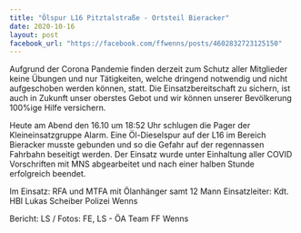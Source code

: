 ```yaml
---
title: "Ölspur L16 Pitztalstraße - Ortsteil Bieracker"
date: 2020-10-16
layout: post
facebook_url: "https://facebook.com/ffwenns/posts/4602832723125150"
---
```


Aufgrund der Corona Pandemie finden derzeit zum Schutz aller Mitglieder keine Übungen und nur Tätigkeiten, welche dringend notwendig und nicht aufgeschoben werden können, statt. Die Einsatzbereitschaft zu sichern, ist auch in Zukunft unser oberstes Gebot und wir können unserer Bevölkerung 100%ige Hilfe versichern. 

Heute am Abend den 16.10 um 18:52 Uhr schlugen die Pager der Kleineinsatzgruppe Alarm. Eine Öl-Dieselspur auf der L16 im Bereich Bieracker musste gebunden und so die Gefahr auf der regennassen Fahrbahn beseitigt werden. Der Einsatz wurde unter Einhaltung aller COVID Vorschriften mit MNS abgearbeitet und nach einer halben Stunde erfolgreich beendet. 

Im Einsatz:
RFA und MTFA mit Ölanhänger samt 12 Mann
Einsatzleiter: Kdt. HBI Lukas Scheiber
Polizei Wenns

Bericht: LS / Fotos: FE, LS - ÖA Team FF Wenns